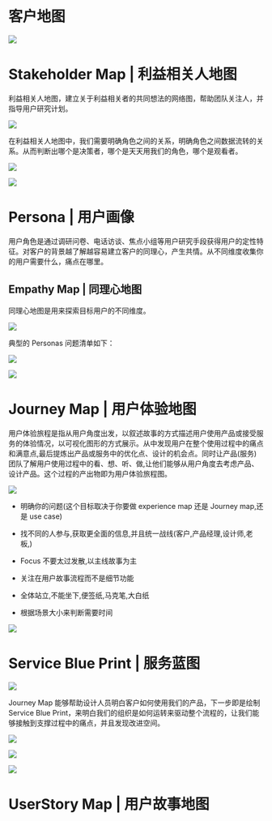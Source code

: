 # 客户地图

![](https://i.postimg.cc/kMHrpYrv/image.png)

# Stakeholder Map | 利益相关人地图

利益相关人地图，建立关于利益相关者的共同想法的网络图，帮助团队关注人，并指导用户研究计划。

![](https://i.postimg.cc/zBSBjm27/image.png)

在利益相关人地图中，我们需要明确角色之间的关系，明确角色之间数据流转的关系。从而判断出哪个是决策者，哪个是天天用我们的角色，哪个是观看者。

![](https://i.postimg.cc/tJqgvrLj/image.png)

![](https://i.postimg.cc/L5x8ctpZ/image.png)

# Persona | 用户画像

用户角色是通过调研问卷、电话访谈、焦点小组等用户研究手段获得用户的定性特征。对客户的背景越了解越容易建立客户的同理心，产生共情。从不同维度收集你的用户需要什么，痛点在哪里。

## Empathy Map | 同理心地图

同理心地图是用来探索目标用户的不同维度。

![](https://i.postimg.cc/GhSpzxKW/image.png)

典型的 Personas 问题清单如下：

![](https://i.postimg.cc/mgvgWZ0V/image.png)

![](https://i.postimg.cc/mr72Lf44/image.png)

# Journey Map | 用户体验地图

用户体验旅程是指从用户角度出发，以叙述故事的方式描述用户使用产品或接受服务的体验情况，以可视化图形的方式展示。从中发现用户在整个使用过程中的痛点和满意点,最后提炼出产品或服务中的优化点、设计的机会点。同时让产品(服务)团队了解用户使用过程中的看、想、听、做,让他们能够从用户角度去考虑产品、设计产品。这个过程的产出物即为用户体验旅程图。

![](https://i.postimg.cc/kGY717QQ/image.png)

- 明确你的问题(这个目标取决于你要做 experience map 还是 Journey map,还是 use case)

- 找不同的人参与,获取更全面的信息,并且统一战线(客户,产品经理,设计师,老板,)

- Focus 不要太过发散,以主线故事为主

- 关注在用户故事流程而不是细节功能

- 全体站立,不能坐下,便签纸,马克笔,大白纸

- 根据场景大小来判断需要时间

![](https://i.postimg.cc/kGgnv2bM/image.png)

# Service Blue Print | 服务蓝图

![](https://i.postimg.cc/Vvv8b2xd/image.png)

Journey Map 能够帮助设计人员明白客户如何使用我们的产品，下一步即是绘制 Service Blue Print，来明白我们的组织是如何运转来驱动整个流程的，让我们能够接触到支撑过程中的痛点，并且发现改进空间。

![](https://i.postimg.cc/c4VSr9XL/image.png)

![](https://i.postimg.cc/13wZ6Gjc/image.png)

![](https://i.postimg.cc/vmvF2QM4/image.png)

# UserStory Map | 用户故事地图
